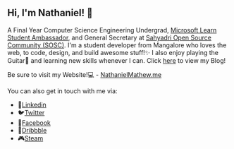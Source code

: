 ## Hi, I'm Nathaniel! 👋

A Final Year Computer Science Engineering Undergrad, [Microsoft Learn Student Ambassador](https://studentambassadors.microsoft.com/en-US/profile/4094), and General Secretary at [Sahyadri Open Source Community (SOSC)](https://sosc.org.in). I'm a student developer from Mangalore who loves the web, to code, design, and build awesome stuff!✨
I also enjoy playing the Guitar🎸 and learning new skills whenever I can. Click [here](https://nathanielmathew.me/blog) to view my Blog!

Be sure to visit my Website!💻 - [NathanielMathew.me](https://nathanielmathew.me) 

You can also get in touch with me via:
- 💼[Linkedin](https://www.linkedin.com/in/nathanielmathew/)
- 🐦[Twitter](https://twitter.com/nathanxmathew)
- 🤝[Facebook](https://www.facebook.com/nathanielryanmathew)
- 🎨[Dribbble](https://dribbble.com/nathanielmathew)
- 🎮[Steam](http://steamcommunity.com/id/hyp3rflux/)
